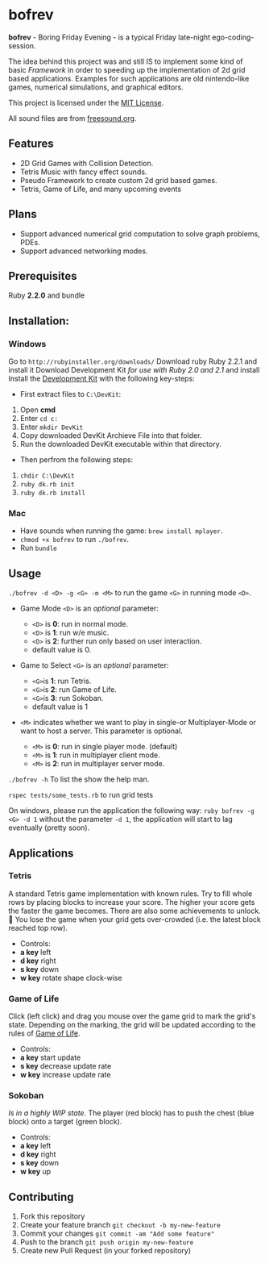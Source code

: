 # bofrev

**bofrev** - Boring Friday Evening - is a typical Friday late-night ego-coding-session.

The idea behind this project was and still IS to implement some kind of basic _Framework_ in order to
speeding up the implementation of 2d grid based applications.
Examples for such applications are old nintendo-like games, numerical simulations, and graphical editors.

This project is licensed under the [MIT License](https://github.com/simplay/bofrev/blob/master/LICENSE).

All sound files are from [freesound.org](www.freesound.org).

## Features

+ 2D Grid Games with Collision Detection.
+ Tetris Music with fancy effect sounds.
+ Pseudo Framework to create custom 2d grid based games.
+ Tetris, Game of Life, and many upcoming events

## Plans

+ Support advanced numerical grid computation to solve graph problems, PDEs.
+ Support advanced networking modes.

## Prerequisites

Ruby **2.2.0** and bundle

## Installation:

### Windows 
Go to `http://rubyinstaller.org/downloads/`
Download ruby Ruby 2.2.1 and install it
Download Development Kit _for use with Ruby 2.0 and 2.1_ and install
Install the [Development Kit](https://forwardhq.com/help/installing-ruby-windows)
with the following key-steps: 

+ First extract files to `C:\DevKit`:

 1. Open **cmd**
 2. Enter `cd c:`
 3. Enter `mkdir DevKit`
 4. Copy downloaded DevKit Archieve File into that folder.
 5. Run the downloaded DevKit executable within that directory.

+ Then perfrom the following steps:

 1. `chdir C:\DevKit`
 2. `ruby dk.rb init`
 3. `ruby dk.rb install`

### Mac
+ Have sounds when running the game: `brew install mplayer`.
+ `chmod +x bofrev` to run `./bofrev`.
+ Run `bundle`

## Usage

`./bofrev -d <D> -g <G> -m <M>` to run the game `<G>` in running mode `<D>`.

+ Game Mode `<D>` is an _optional_ parameter:

  + `<D>` is **0**: run in normal mode.
  + `<D>` is **1**: run w/e music.
  + `<D>` is **2**: further run only based on user interaction.
  + default value is 0.

+ Game to Select `<G>` is an _optional_ parameter:

  + `<G>`is **1**: run Tetris.
  + `<G>`is **2**: run Game of Life.
  + `<G>`is **3**: run Sokoban.
  + default value is 1

+ `<M>` indicates whether we want to play in single-or Multiplayer-Mode or want to host a server. This parameter is optional.

  + `<M>` is **0**: run in single player mode. (default)
  + `<M>` is **1**: run in multiplayer client mode.
  + `<M>` is **2**: run in multiplayer server mode.

`./bofrev -h` To list the show the help man.

`rspec tests/some_tests.rb` to run grid tests

On windows, please run the application the following way:
`ruby bofrev -g <G> -d 1`
without the parameter `-d 1`, the application will start to lag eventually (pretty soon).

## Applications
### Tetris

A standard Tetris game implementation with known rules.
Try to fill whole rows by placing blocks to increase your score.
The higher your score gets the faster the game becomes.
There are also some achievements to unlock. :sheep:
You lose the game when your grid gets over-crowded (i.e. the latest block reached top row).

+ Controls:
 + **a key** left
 + **d key** right
 + **s key** down
 + **w key** rotate shape clock-wise

### Game of Life

Click (left click) and drag you mouse over the game grid to mark the grid's state.
Depending on the marking, the grid will be updated according to the rules of [Game of Life](http://en.wikipedia.org/wiki/Conway%27s_Game_of_Life).

+ Controls:
 + **a key** start update
 + **s key** decrease update rate
 + **w key** increase update rate

### Sokoban

_Is in a highly WIP state._
The player (red block) has to push the chest (blue block) onto a target (green block).

+ Controls:
 + **a key** left
 + **d key** right
 + **s key** down
 + **w key** up

## Contributing

1. Fork this repository
2. Create your feature branch `git checkout -b my-new-feature`
3. Commit your changes `git commit -am "Add some feature"`
4. Push to the branch `git push origin my-new-feature`
5. Create new Pull Request (in your forked repository)
